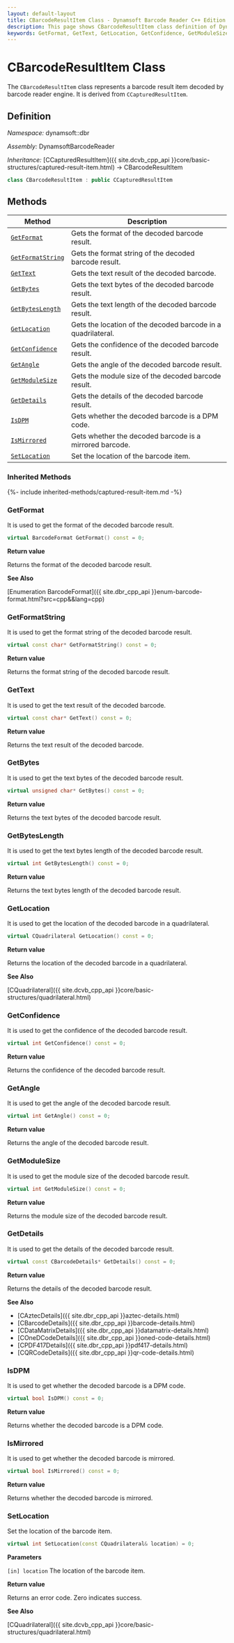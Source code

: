 ```yaml
---
layout: default-layout
title: CBarcodeResultItem Class - Dynamsoft Barcode Reader C++ Edition API Reference
description: This page shows CBarcodeResultItem class definition of Dynamsoft Barcode Reader SDK C++ Edition.
keywords: GetFormat, GetText, GetLocation, GetConfidence, GetModuleSize, CBarcodeResultItem, api reference
---
```


# CBarcodeResultItem Class

The `CBarcodeResultItem` class represents a barcode result item decoded by barcode reader engine. It is derived from `CCapturedResultItem`.

## Definition

*Namespace:* dynamsoft::dbr

*Assembly:* DynamsoftBarcodeReader

*Inheritance:* [CCapturedResultItem]({{ site.dcvb_cpp_api }}core/basic-structures/captured-result-item.html) -> CBarcodeResultItem

```cpp
class CBarcodeResultItem : public CCapturedResultItem
```

## Methods

| Method               | Description |
|----------------------|-------------|
| [`GetFormat`](#getformat) | Gets the format of the decoded barcode result. |
| [`GetFormatString`](#getformatstring) | Gets the format string of the decoded barcode result. |
| [`GetText`](#gettext) | Gets the text result of the decoded barcode. |
| [`GetBytes`](#getbytes) | Gets the text bytes of the decoded barcode result. |
| [`GetBytesLength`](#getbyteslength) | Gets the text length of the decoded barcode result. |
| [`GetLocation`](#getlocation) | Gets the location of the decoded barcode in a quadrilateral. |
| [`GetConfidence`](#getconfidence) | Gets the confidence of the decoded barcode result. |
| [`GetAngle`](#getangle) | Gets the angle of the decoded barcode result. |
| [`GetModuleSize`](#getmodulesize) | Gets the module size of the decoded barcode result. |
| [`GetDetails`](#getdetails) | Gets the details of the decoded barcode result. |
| [`IsDPM`](#isdpm) | Gets whether the decoded barcode is a DPM code. |
| [`IsMirrored`](#ismirrored) | Gets whether the decoded barcode is a mirrored barcode. |
| [`SetLocation`](#setlocation) | Set the location of the barcode item. |

### Inherited Methods

{%- include inherited-methods/captured-result-item.md -%}

### GetFormat

It is used to get the format of the decoded barcode result.

```cpp
virtual BarcodeFormat GetFormat() const = 0;
```

**Return value**

Returns the format of the decoded barcode result.

**See Also**

[Enumeration BarcodeFormat]({{ site.dbr_cpp_api }}enum-barcode-format.html?src=cpp&&lang=cpp)

### GetFormatString

It is used to get the format string of the decoded barcode result.

```cpp
virtual const char* GetFormatString() const = 0;
```

**Return value**

Returns the format string of the decoded barcode result.

### GetText

It is used to get the text result of the decoded barcode.

```cpp
virtual const char* GetText() const = 0;
```

**Return value**

Returns the text result of the decoded barcode.

### GetBytes

It is used to get the text bytes of the decoded barcode result.

```cpp
virtual unsigned char* GetBytes() const = 0;
```

**Return value**

Returns the text bytes of the decoded barcode result.

### GetBytesLength

It is used to get the text bytes length of the decoded barcode result.

```cpp
virtual int GetBytesLength() const = 0;
```

**Return value**

Returns the text bytes length of the decoded barcode result.

### GetLocation

It is used to get the location of the decoded barcode in a quadrilateral.

```cpp
virtual CQuadrilateral GetLocation() const = 0;
```

**Return value**

Returns the location of the decoded barcode in a quadrilateral.

**See Also**

[CQuadrilateral]({{ site.dcvb_cpp_api }}core/basic-structures/quadrilateral.html)

### GetConfidence

It is used to get the confidence of the decoded barcode result.

```cpp
virtual int GetConfidence() const = 0;
```

**Return value**

Returns the confidence of the decoded barcode result.

### GetAngle

It is used to get the angle of the decoded barcode result.

```cpp
virtual int GetAngle() const = 0;
```

**Return value**

Returns the angle of the decoded barcode result.

### GetModuleSize

It is used to get the module size of the decoded barcode result.

```cpp
virtual int GetModuleSize() const = 0;
```

**Return value**

Returns the module size of the decoded barcode result.

### GetDetails

It is used to get the details of the decoded barcode result.

```cpp
virtual const CBarcodeDetails* GetDetails() const = 0;	
```

**Return value**

Returns the details of the decoded barcode result.

**See Also**

- [CAztecDetails]({{ site.dbr_cpp_api }}aztec-details.html)
- [CBarcodeDetails]({{ site.dbr_cpp_api }}barcode-details.html)
- [CDataMatrixDetails]({{ site.dbr_cpp_api }}datamatrix-details.html)
- [COneDCodeDetails]({{ site.dbr_cpp_api }}oned-code-details.html)
- [CPDF417Details]({{ site.dbr_cpp_api }}pdf417-details.html)
- [CQRCodeDetails]({{ site.dbr_cpp_api }}qr-code-details.html)

### IsDPM

It is used to get whether the decoded barcode is a DPM code.

```cpp
virtual bool IsDPM() const = 0;
```

**Return value**

Returns whether the decoded barcode is a DPM code.

### IsMirrored

It is used to get whether the decoded barcode is mirrored.

```cpp
virtual bool IsMirrored() const = 0;
```

**Return value**

Returns whether the decoded barcode is mirrored.

### SetLocation

Set the location of the barcode item.

```cpp
virtual int SetLocation(const CQuadrilateral& location) = 0;
```

**Parameters**

`[in] location` The location of the barcode item.

**Return value**

Returns an error code. Zero indicates success.

**See Also**

[CQuadrilateral]({{ site.dcvb_cpp_api }}core/basic-structures/quadrilateral.html)
